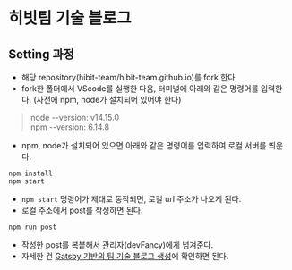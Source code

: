 # 히빗팀 기술 블로그

## Setting 과정

- 해당 repository(hibit-team/hibit-team.github.io)를 fork 한다.
- fork한 폴더에서 VScode를 실행한 다음, 터미널에 아래와 같은 명령어를 입력한다.
(사전에 npm, node가 설치되어 있어야 한다)

> node --version: v14.15.0
<br>npm --version: 6.14.8

- npm, node가 설치되어 있으면 아래와 같은 명령어를 입력하여 로컬 서버를 띄운다.

```shell
npm install
npm start
```

- `npm start` 명령어가 제대로 동작되면, 로컬 url 주소가 나오게 된다.
- 로컬 주소에서 post를 작성하면 된다.

```shell
npm run post
```

- 작성한 post를 복붙해서 관리자(devFancy)에게 넘겨준다.
- 자세한 건 [Gatsby 기반의 팀 기술 블로그 생성](https://hibit-team.github.io/gatsby/tech-blog-setting/)에 확인하면 된다.
